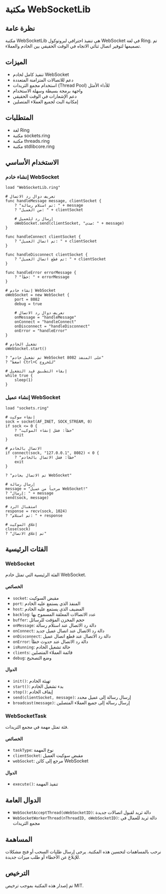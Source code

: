 # مكتبة WebSocketLib

## نظرة عامة
مكتبة WebSocketLib هي تنفيذ احترافي لبروتوكول WebSocket في لغة Ring. تم تصميمها لتوفير اتصال ثنائي الاتجاه في الوقت الحقيقي بين الخادم والعملاء.

## الميزات
- تنفيذ كامل لخادم WebSocket
- دعم للاتصالات المتزامنة المتعددة
- استخدام مجمع الثريدات (Thread Pool) للأداء الأمثل
- واجهة برمجة بسيطة وسهلة الاستخدام
- دعم الإشعارات في الوقت الحقيقي
- إمكانية البث لجميع العملاء المتصلين

## المتطلبات
- لغة Ring
- مكتبة sockets.ring
- مكتبة threads.ring
- مكتبة stdlibcore.ring

## الاستخدام الأساسي

### إنشاء خادم WebSocket
```ring
load "WebSocketLib.ring"

# تعريف دوال رد الاتصال
func handleMessage message, clientSocket {
    ? "تم استلام رسالة: " + message
    ? "من العميل: " + clientSocket
    
    # إرسال رد للعميل
    oWebSocket.send(clientSocket, "صدى: " + message)
}

func handleConnect clientSocket {
    ? "تم اتصال العميل: " + clientSocket
}

func handleDisconnect clientSocket {
    ? "تم قطع اتصال العميل: " + clientSocket
}

func handleError errorMessage {
    ? "خطأ: " + errorMessage
}

# إنشاء خادم WebSocket
oWebSocket = new WebSocket {
    port = 8082
    debug = true
    
    # تعريف دوال رد الاتصال
    onMessage = "handleMessage"
    onConnect = "handleConnect"
    onDisconnect = "handleDisconnect"
    onError = "handleError"
}

# تشغيل الخادم
oWebSocket.start()

? "تم تشغيل خادم WebSocket على المنفذ 8082"
? "اضغط Ctrl+C للخروج"

# إبقاء التطبيق قيد التشغيل
while true {
    sleep(1)
}
```

### إنشاء عميل WebSocket
```ring
load "sockets.ring"

# إنشاء سوكيت
sock = socket(AF_INET, SOCK_STREAM, 0)
if sock <= 0 {
    ? "خطأ: فشل إنشاء السوكيت"
    exit
}

# الاتصال بالخادم
if connect(sock, "127.0.0.1", 8082) < 0 {
    ? "خطأ: فشل الاتصال بالخادم"
    exit
}

? "تم الاتصال بخادم WebSocket"

# إرسال رسالة
message = "مرحباً من عميل WebSocket!"
? "إرسال: " + message
send(sock, message)

# استقبال الرد
response = recv(sock, 1024)
? "تم استلام: " + response

# إغلاق السوكيت
close(sock)
? "تم إغلاق الاتصال"
```

## الفئات الرئيسية

### WebSocket
الفئة الرئيسية التي تمثل خادم WebSocket.

#### الخصائص
- `socket`: مقبض السوكيت
- `port`: المنفذ الذي يستمع عليه الخادم
- `host`: المضيف الذي يستمع عليه الخادم
- `backlog`: عدد الاتصالات المعلقة المسموح بها
- `buffer`: حجم المخزن المؤقت للرسائل
- `onMessage`: دالة رد الاتصال عند استلام رسالة
- `onConnect`: دالة رد الاتصال عند اتصال عميل جديد
- `onDisconnect`: دالة رد الاتصال عند قطع اتصال عميل
- `onError`: دالة رد الاتصال عند حدوث خطأ
- `isRunning`: حالة تشغيل الخادم
- `clients`: قائمة العملاء المتصلين
- `debug`: وضع التصحيح

#### الدوال
- `init()`: تهيئة الخادم
- `start()`: بدء تشغيل الخادم
- `stop()`: إيقاف الخادم
- `send(clientSocket, message)`: إرسال رسالة إلى عميل محدد
- `broadcast(message)`: إرسال رسالة إلى جميع العملاء المتصلين

### WebSocketTask
فئة تمثل مهمة في مجمع الثريدات.

#### الخصائص
- `taskType`: نوع المهمة
- `clientSocket`: مقبض سوكيت العميل
- `webSocket`: مرجع إلى كائن WebSocket

#### الدوال
- `execute()`: تنفيذ المهمة

## الدوال العامة
- `WebSocketAcceptThread(oWebSocketID)`: دالة ثريد لقبول اتصالات جديدة
- `WebSocketWorkerThread(nThreadID, oWebSocketID)`: دالة ثريد للعمال في مجمع الثريدات

## المساهمة
نرحب بالمساهمات لتحسين هذه المكتبة. يرجى إرسال طلبات السحب أو فتح مشكلات للإبلاغ عن الأخطاء أو طلب ميزات جديدة.

## الترخيص
تم إصدار هذه المكتبة بموجب ترخيص MIT.
